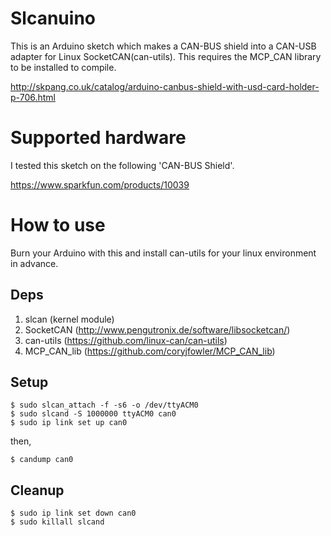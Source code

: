 # Slcanuino

This is an Arduino sketch which makes a CAN-BUS shield into a CAN-USB adapter for 
Linux SocketCAN(can-utils).   This requires the MCP_CAN library to be installed
to compile.

http://skpang.co.uk/catalog/arduino-canbus-shield-with-usd-card-holder-p-706.html

# Supported hardware

I tested this sketch on the following 'CAN-BUS Shield'.

https://www.sparkfun.com/products/10039


# How to use

Burn your Arduino with this and install can-utils for your linux environment in advance.

## Deps
1. slcan (kernel module)
2. SocketCAN (http://www.pengutronix.de/software/libsocketcan/)
3. can-utils (https://github.com/linux-can/can-utils)
4. MCP_CAN_lib (https://github.com/coryjfowler/MCP_CAN_lib)

## Setup

    $ sudo slcan_attach -f -s6 -o /dev/ttyACM0
    $ sudo slcand -S 1000000 ttyACM0 can0
    $ sudo ip link set up can0

then,

    $ candump can0

## Cleanup

    $ sudo ip link set down can0
    $ sudo killall slcand
